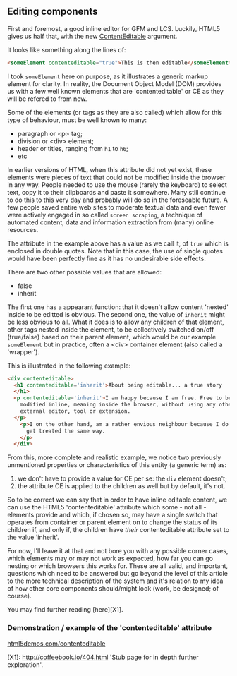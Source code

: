 
Editing components
------------------

First and foremost, a good inline editor for GFM and LCS. Luckily, HTML5 gives
us half that, with the new [ContentEditable][defref-html5-ce] argument.

It looks like something along the lines of:

```html
<someElement contenteditable="true">This is then editable</someElement>
```

I took `someElement` here on purpose, as it illustrates a generic markup element
for clarity. In reality, the Document Object Model (DOM) provides us with a few
well known elements that are 'contenteditable' or CE as they will be refered to
from now.

Some of the elements (or tags as they are also called) which allow for this type
of behaviour, must be well known to many:

* paragraph or \<p> tag;
* division or \<div> element;
* header or titles, ranging from `h1` to `h6`;
* etc

In earlier versions of HTML, when this attribute did not yet exist, these
elements were pieces of text that could not be modified inside the browser in
any way. People needed to use the mouse (rarely the keyboard) to select text,
copy it to their clipboards and paste it somewhere. Many still continue to do
this to this very day and probably will do so in the foreseable future. A few
people saved entire web sites to moderate textual data and even fewer were
actively engaged in so called `screen scraping`, a technique of automated
content, data and information extraction from (many) online resources.

The attribute in the example above has a value as we call it, of `true` which is
enclosed in double quotes. Note that in this case, the use of single quotes
would have been perfectly fine as it has no undesirable side effects.

There are two other possible values that are allowed:

* false
* inherit

The first one has a appearant function: that it doesn't allow content 'nexted'
inside to be editted is obvious. The second one, the value of `inherit` might be
less obvious to all. What it does is to allow any children of that element,
other tags nested inside the element, to be collectively switched on/off
(true/false) based on their parent element, which would be our example
`someElement` but in practice, often a \<div> container element (also called a
'wrapper').

This is illustrated in the following example:

```html
<div contenteditable>
  <h1 contenteditable='inherit'>About being editable... a true story
  </h1>
  <p contenteditable='inherit'>I am happy because I am free. Free to be
    modified inline, meaning inside the browser, without using any other
    external editor, tool or extension.
  </p>
    <p>I on the other hand, am a rather envious neighbour because I do not
      get treated the same way.
    </p>
  </div>
```

From this, more complete and realistic example, we notice two previously
unmentioned properties or characteristics of this entity (a generic term) as:

1. we don't have to provide a value for CE per se: the `div` element doesn't;
2. the attribute CE is applied to the children as well but by default, it's not.

So to be correct we can say that in order to have inline editable content, we
can use the HTML5 'contenteditable' attribute which some - not all - elements
provide and which, if chosen so, may have a single switch that operates from
container or parent element on to change the status of its children if, and only
if, the children have *their* contenteditable attribute set to the value
'inherit'.

For now, I'll leave it at that and not bore you with any possible corner cases,
which elements may or may not work as expected, how far you can go nesting or
which browsers this works for. These are all valid, and important, questions
which need to be answered but go beyond the level of this article to the more
technical description of the system and it's relation to my idea of how other
core components should/might look (work, be designed; of course).

You may find further reading [here][X1].

### Demonstration / example of the 'contenteditable' attribute

[html5demos.com/contenteditable][demopg-html5-ce]






<!-- Stubs -->
[X1]: <http://coffeebook.io/404.html> 'Stub page for in depth further exploration'.

<!-- References -->
[demopg-html5-ce]: <http://html5demos.com/contenteditable>
[defref-html5-ce]: <http://www.w3.org/TR/2008/WD-html5-20080610/editing.html#contenteditable0>
